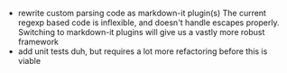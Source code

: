 * rewrite custom parsing code as markdown-it plugin(s)
  The current regexp based code is inflexible, and doesn't handle escapes properly. Switching to
  markdown-it plugins will give us a vastly more robust framework
* add unit tests
  duh, but requires a lot more refactoring before this is viable